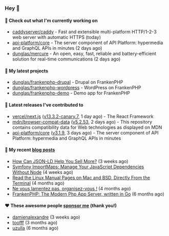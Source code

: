 ### Hey 👋

#### 👷 Check out what I'm currently working on

- [caddyserver/caddy](https://github.com/caddyserver/caddy) - Fast and extensible multi-platform HTTP/1-2-3 web server with automatic HTTPS (today)
- [api-platform/core](https://github.com/api-platform/core) - The server component of API Platform: hypermedia and GraphQL APIs in minutes (2 days ago)
- [dunglas/mercure](https://github.com/dunglas/mercure) - An open, easy, fast, reliable and battery-efficient solution for real-time communications (2 days ago)

#### 🌱 My latest projects

- [dunglas/frankenphp-drupal](https://github.com/dunglas/frankenphp-drupal) - Drupal on FrankenPHP
- [dunglas/frankenphp-wordpress](https://github.com/dunglas/frankenphp-wordpress) - WordPress on FrankenPHP
- [dunglas/frankenphp-demo](https://github.com/dunglas/frankenphp-demo) - Demo app for FrankenPHP

#### 🔭 Latest releases I've contributed to

- [vercel/next.js](https://github.com/vercel/next.js) ([v13.3.2-canary.7](https://github.com/vercel/next.js/releases/tag/v13.3.2-canary.7), 1 day ago) - The React Framework
- [mdn/browser-compat-data](https://github.com/mdn/browser-compat-data) ([v5.2.53](https://github.com/mdn/browser-compat-data/releases/tag/v5.2.53), 2 days ago) - This repository contains compatibility data for Web technologies as displayed on MDN
- [api-platform/core](https://github.com/api-platform/core) ([v3.1.9](https://github.com/api-platform/core/releases/tag/v3.1.9), 3 days ago) - The server component of API Platform: hypermedia and GraphQL APIs in minutes

#### 📜 My recent [blog posts](https://dunglas.fr)

- [How Can JSON-LD Help You Sell More?](https://dunglas.dev/2023/04/how-can-json-ld-help-you-sell-more/) (3 weeks ago)
- [Symfony ImportMaps: Manage Your JavaScript Dependencies Without Node](https://dunglas.dev/2023/03/symfony-importmaps-manage-your-javascript-dependencies-without-node/) (4 weeks ago)
- [Read the Linux Manual Pages on Mac and BSD, Directly From the Terminal](https://dunglas.dev/2022/12/read-the-linux-manual-pages-on-mac-and-bsd-directly-from-the-terminal/) (4 months ago)
- [Ne vous lamentez pas, organisez-vous !](https://dunglas.dev/2022/12/ne-vous-lamentez-pas-organisez-vous/) (4 months ago)
- [FrankenPHP: The Modern Php App Server, written in Go](https://dunglas.dev/2022/10/frankenphp-the-modern-php-app-server-written-in-go/) (6 months ago)

#### ❤️ These awesome people [sponsor me](https://github.com/sponsors/dunglas) (thank you!)

- [damienalexandre](https://github.com/damienalexandre) (3 weeks ago)
- [toofff](https://github.com/toofff) (3 months ago)
- [uzulla](https://github.com/uzulla) (6 months ago)
